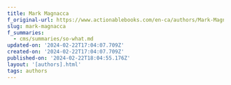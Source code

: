 ```yaml
---
title: Mark Magnacca
f_original-url: https://www.actionablebooks.com/en-ca/authors/Mark-Magnacca/
slug: mark-magnacca
f_summaries:
  - cms/summaries/so-what.md
updated-on: '2024-02-22T17:04:07.709Z'
created-on: '2024-02-22T17:04:07.709Z'
published-on: '2024-02-22T18:04:55.176Z'
layout: '[authors].html'
tags: authors
---
```



